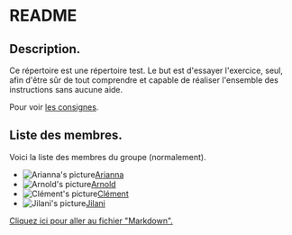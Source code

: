 # README
## Description.
Ce répertoire est une répertoire test. Le but est d'essayer l'exercice, seul, afin d'être sûr de tout comprendre et capable de réaliser l'ensemble des instructions sans aucune aide.

Pour voir [les consignes](https://github.com/becodeorg/Swartz-6/tree/main/1.The-Field/3.Markdown).

## Liste des membres.
Voici la liste des membres du groupe (normalement).
- ![Arianna's picture](https://avatars.githubusercontent.com/u/104201824?v=4)[Arianna](https://github.com/AriannaTelesca)
- ![Arnold's picture](https://avatars.githubusercontent.com/u/104274249?v=4)[Arnold](https://github.com/arnoldhaub)
- ![Clément's picture](https://avatars.githubusercontent.com/u/104201012?v=4)[Clément](https://github.com/Clement-Leger)
- ![Jilani's picture](https://avatars.githubusercontent.com/u/104262443?v=4)[Jilani](https://github.com/JilaniN)

[Cliquez ici pour aller au fichier "Markdown".](~/mardown.md)

